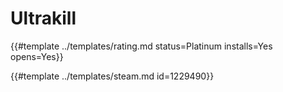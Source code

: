 # Ultrakill
<!-- script:Aliases [] -->

{{#template ../templates/rating.md status=Platinum installs=Yes opens=Yes}} 

{{#template ../templates/steam.md id=1229490}}
